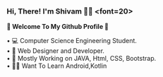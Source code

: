 ### Hi, There! I'm Shivam 🙋‍♂️  <h9><font=20>


**🚀 Welcome To My Github Profile 🚀**

• 💻 Computer Science Engineering Student. <br>
• 🔭 Web Designer and Developer. <br>
• 💎 Mostly Working on JAVA, Html, CSS, Bootstrap. <br>
• 👨‍💻 Want To Learn Android,Kotlin <br>
<!--
**Shivam2700/Shivam2700** is a ✨ _special_ ✨ repository because its `README.md` (this file) appears on your GitHub profile.

Here are some ideas to get you started:

-  I’m currently working on ...
- 🌱 I’m currently learning ...
- 👯 I’m looking to collaborate on ...
- 🤔 I’m looking for help with ...
- 💬 Ask me about ...
- 📫 How to reach me: ...
- 😄 Pronouns: ...
- ⚡ Fun fact: ...
-->
